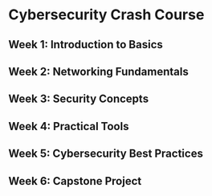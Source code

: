 # Cybersecurity Crash Course

## Week 1: Introduction to Basics

## Week 2: Networking Fundamentals

## Week 3: Security Concepts

## Week 4: Practical Tools

## Week 5: Cybersecurity Best Practices

## Week 6: Capstone Project

